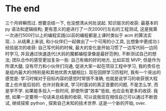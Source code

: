 # The end

三个月转瞬而过. 想要总结一下, 也没想清从何处说起. 
知识层次的收获: 最基本的 py 语法和逻辑结构; 更有意义的是进行了一次2000行左右的工程测试, 这是我第一次进行500行以上的编程实践(以前的编程都是上课时类似于 acm 的算法实现...). 从结果上来说, 和小伙伴们一起做出了一个可用的小工具, 比想象中更成功:)
经验层次的收获: 自己写代码的时候, 最大的变化是开始习惯了一边写代码一边同时学习, 并且通过快速迭代(大妈的魔都编程录像是最好范例), 不断测试自己的想法; 团队合作的感受更加复杂一些: 自己有做的好的地方, 比如实现 MVP; 但是作为所谓大腿, 没有尽力和小伙伴们沟通, 促进大家一起在项目工程中学习, 我的责任也是组内最大的(特别是和其他优质大腿相比). 
现在回顾学习历程时, 我有一个突出的感觉是: 学习时候对于目标内容的感觉时常很不准确, 也就是说学习的收获很大程度上也许是后验的. 也许对我来说, 学习时面对的真正首要的问题, 不是怎么学, 而是学不学. 如果能多投入一些时间, 即使所谓"效率"低些, 也应会有更多的收获. 
我想, 如果一定要用一句话来总结我的收获, 可以说我现在相信自己可以通过不断尝试, 继续探索 python , 探索自己未知的技术世界. 这是一个新的开始, over.